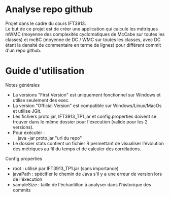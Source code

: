 # Analyse repo github
Projet dans le cadre du cours IFT3913.<br />
Le but de ce projet est de créer une application qui calcule les métriques mWMC (moyenne des complexités cyclomatiques de McCabe sur toutes les classes) et mcBC (moyenne de DC / WMC sur toutes les classes, avec DC étant la densité de commentaire en terme de lignes) pour différent commit d'un repo github.

# Guide d'utilisation 
Notes générales
<ul>
    <li>La versions "First Version" est uniquement fonctionnel sur Windows et utilise seulement des exec.</li>
    <li>La version "Official Version" est compatible sur Windows/Linux/MacOs et utilise JGit.</li>
    <li>Les fichiers proto.jar, IFT3913_TP1.jar et config.properties doivent se trouver dans le même dossier pour l'éxecution (valide pour les 2 versions).</li>
    <li>Pour exécuter :<br />
        &nbsp;&nbsp;&nbsp;&nbsp;java -jar proto.jar "url du repo"</li>
    <li>Le dossier stats contient un fichier R permettant de visualiser l'évolution des métriques au fil du temps et de calculer des corrélations.</li>
</ul>

Config.properties

<ul>
    <li>root : utilisé par IFT3913_TP1.jar (sans importance)</li>
    <li>javaPath : spécifier le chemin de Java s'il y a une erreur de version lors de l'éxecution</li>
    <li>sampleSize : taille de l'échantillon à analyser dans l'historique des commits</li>
</ul>
